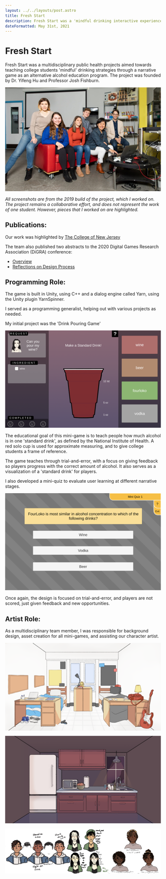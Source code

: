 ```yaml
---
layout: ../../layouts/post.astro
title: Fresh Start 
description: Fresh Start was a 'mindful drinking interactive experience' to promote healthy drinking habits in college students. 
dateFormatted: May 31st, 2021
---
```


# Fresh Start

Fresh Start was a multidisciplinary public health projects aimed towards teaching college students 'mindful' drinking strategies through a narrative game as an alternative alcohol education program. The project was founded by Dr. Yifeng Hu and Professor Josh Fishburn.

![Team Photo](/public/assets/images/posts/fs_team.jpg)

*All screenshots are from the 2019 build of the project, which I worked on. The project remains a collaborative effort, and does not represent the work of one student. However, pieces that I worked on are highlighted.*

## Publications:  

Our work was highlighted by [The College of New Jersey](https://news.tcnj.edu/2020/01/27/fresh-approach-to-alcohol-education/)

The team also published two abstracts to the 2020 Digital Games Research Association (DiGRA) conference:

- [Overview](http://www.digra.org/digital-library/publications/fresh-start-an-innovative-video-game-to-educate-first-year-college-students-about-mindful-drinking/)
- [Reflections on Design Process](http://www.digra.org/digital-library/publications/reflection-on-a-design-process-for-an-educational-game-on-mindful-drinking/ )

## Programming Role: 

The game is built in Unity, using C++ and a dialog engine called Yarn, using the Unity plugin YarnSpinner. 

I​​​​​​ served as a programming generalist, helping out with various projects as needed. 

My initial project was the 'Drink Pouring Game'

![Alcohol Pouring Game](/public/assets/images/posts/fs_drinkgame.png)

The educational goal of this mini-game is to teach people how much alcohol is in one 'standard drink', as defined by the National Institute of Health. A red solo cup is used for approximate measuring, and to give college students a frame of reference. 

The game teaches through trial-and-error, with a focus on giving feedback so players progress with the correct amount of alcohol. It also serves as a visualization of a 'standard drink' for players. 

I also developed a mini-quiz to evaluate user learning at different narrative stages. 

![Quiz Game](/public/assets/images/posts/fs_mini_quiz.png)

Once again, the design is focused on trial-and-error, and players are not scored, just given feedback and new opportunities. 

## Artist Role: 

As a multidisciplinary team member, I was responsible for background design, asset creation for all mini-games, and assisting our character artist.

![TCNJ Dorms](/public/assets/images/posts/fs_background.png)


![Off-Campus Party Kitchen](/public/assets/images/posts/fs_background_party.png)

![Suggestions for adding more diversity in the characters](/public/assets/images/posts/fs_diversity.png)